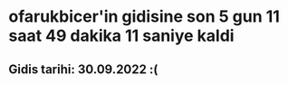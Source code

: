 # ofarukbicer'in gidisine son 5 gun 11 saat 49 dakika 11 saniye kaldi

## Gidis tarihi: 30.09.2022 :(